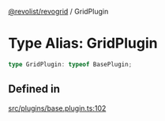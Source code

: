 [@revolist/revogrid](README.md) / GridPlugin

# Type Alias: GridPlugin

```ts
type GridPlugin: typeof BasePlugin;
```

## Defined in

[src/plugins/base.plugin.ts:102](https://github.com/revolist/revogrid/blob/af3362245c6506a51c4b9ff572c0e5ce6908767a/src/plugins/base.plugin.ts#L102)
